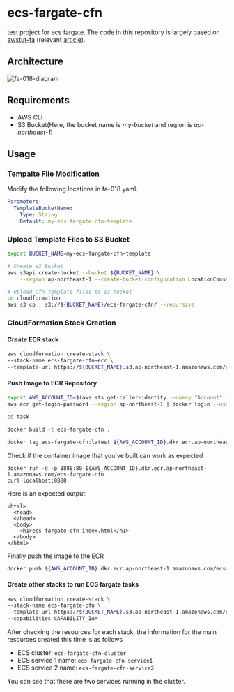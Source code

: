 # ecs-fargate-cfn
test project for ecs fargate. The code in this repository is largely based on [awstut-fa](https://github.com/awstut-an-r/awstut-fa/tree/main/018) (relevant [article](https://awstut.com/en/2022/01/25/introduction-to-fargate-with-cloudformation/)).

## Architecture

![fa-018-diagram](https://user-images.githubusercontent.com/84276199/190931404-d2cacdf3-98c6-4e7d-887b-91ede36de44e.png)

## Requirements

* AWS CLI
* S3 Bucket(Here, the bucket name is *my-bucket* and region is *ap-northeast-1*)

## Usage

### Tempalte File Modification

Modify the following locations in fa-018.yaml.

```yaml
Parameters:
  TemplateBucketName:
    Type: String
    Default: my-ecs-fargate-cfn-template
```

### Upload  Template Files to S3 Bucket

```bash
export BUCKET_NAME=my-ecs-fargate-cfn-template

# Create s3 Bucket
aws s3api create-bucket --bucket ${BUCKET_NAME} \
    --region ap-northeast-1 --create-bucket-configuration LocationConstraint=ap-northeast-1

# Upload Cfn template files to s3 bucket
cd cloudformation
aws s3 cp . s3://${BUCKET_NAME}/ecs-fargate-cfn/ --recursive
```

### CloudFormation Stack Creation

#### Create ECR stack

```bash
aws cloudformation create-stack \
--stack-name ecs-fargate-cfn-ecr \
--template-url https://${BUCKET_NAME}.s3.ap-northeast-1.amazonaws.com/ecs-fargate-cfn/ecr.yaml
```

#### Push Image to ECR Repository

```bash
export AWS_ACCOUNT_ID=$(aws sts get-caller-identity --query "Account" --output text)
aws ecr get-login-password --region ap-northeast-1 | docker login --username AWS --password-stdin ${AWS_ACCOUNT_ID}.dkr.ecr.ap-northeast-1.amazonaws.com

cd task

docker build -t ecs-fargate-cfn .

docker tag ecs-fargate-cfn:latest ${AWS_ACCOUNT_ID}.dkr.ecr.ap-northeast-1.amazonaws.com/ecs-fargate-cfn:latest
```

Check if the container image that you've built can work as expected

```
docker run -d -p 8888:80 ${AWS_ACCOUNT_ID}.dkr.ecr.ap-northeast-1.amazonaws.com/ecs-fargate-cfn   
curl localhost:8888
```

Here is an expected output:

```
<html>
  <head>
  </head>
  <body>
    <h1>ecs-fargate-cfn index.html</h1>
  </body>
</html>
```

Finally push the image to the ECR

```bash
docker push ${AWS_ACCOUNT_ID}.dkr.ecr.ap-northeast-1.amazonaws.com/ecs-fargate-cfn:latest
```

#### Create other stacks to run ECS fargate tasks

```bash
aws cloudformation create-stack \
--stack-name ecs-fargate-cfn \
--template-url https://${BUCKET_NAME}.s3.ap-northeast-1.amazonaws.com/ecs-fargate-cfn/main.yaml \
--capabilities CAPABILITY_IAM
```

After checking the resources for each stack, the information for the main resources created this time is as follows

- ECS cluster: `ecs-fargate-cfn-cluster`
- ECS service 1 name: `ecs-fargate-cfn-service1`
- ECS service 2 name: `ecs-fargate-cfn-service2`

You can see that there are two services running in the cluster.

